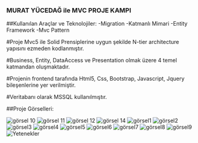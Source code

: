 ### MURAT YÜCEDAĞ ile MVC PROJE KAMPI

##Kullanılan Araçlar ve Teknolojiler:
-Migration
-Katmanlı Mimari
-Entity Framework
-Mvc Pattern

#Proje Mvc5 ile Solid Prensiplerine uygun şekilde N-tier architecture yapısını ezmeden kodlanmıştır.

#Business, Entity, DataAccess ve Presentation olmak üzere 4 temel katmandan oluşmaktadır.

#Projenin frontend tarafında Html5, Css, Bootstrap, Javascript, Jquery bileşenlerine yer verilmiştir.

#Veritabanı olarak MSSQL kullanılmıştır.

##Proje Görselleri:

![görsel 10](https://user-images.githubusercontent.com/70768778/131550966-62360866-5f5f-4546-b3fc-8359c63c7932.png)
![görsel 11](https://user-images.githubusercontent.com/70768778/131551055-568ffa26-5949-4045-8670-759f7c3a43f4.png)
![görsel 12](https://user-images.githubusercontent.com/70768778/131551141-5827b6f0-4ca9-4fd5-9709-0de12a26e561.png)
![görsel 14](https://user-images.githubusercontent.com/70768778/131551184-aae17d13-dc79-4cc8-9c81-6f4e8f7c1d61.png)
![görsel1](https://user-images.githubusercontent.com/70768778/131551231-77380ad7-0e98-4da6-88c4-bd4398796a54.png)
![görsel2](https://user-images.githubusercontent.com/70768778/131551321-35d8384b-5cbb-4288-a4bc-df469dd286e3.png)
![görsel3](https://user-images.githubusercontent.com/70768778/131551356-f9cfd42f-7d65-4e91-84b4-4a3d811b5bb6.png)
![görsel4](https://user-images.githubusercontent.com/70768778/131551377-e3d5ff20-ac57-4e51-8df4-acf19ba37706.png)
![görsel5](https://user-images.githubusercontent.com/70768778/131551387-2a6f3637-a585-421e-a281-3c14667816f9.png)
![görsel6](https://user-images.githubusercontent.com/70768778/131551407-c376e0b4-c3ac-4201-881b-8b5f1e1774d9.png)
![görsel7](https://user-images.githubusercontent.com/70768778/131551432-b0a4f975-a53f-45d7-b982-fe23250947c8.png)
![görsel8](https://user-images.githubusercontent.com/70768778/131551440-841ec754-93c3-46da-bd91-eab35b655aec.png)
![görsel9](https://user-images.githubusercontent.com/70768778/131551443-e07b55c3-bdff-46de-9c49-9988514ec3df.png)
![Yetenekler](https://user-images.githubusercontent.com/70768778/131551445-04784dcb-b9a9-44f2-bfac-96cf0abdb260.png)
